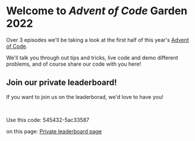 # Welcome to *Advent of Code* Garden 2022


Over 3 episodes we'll be taking a look at the first half of this year's [Advent of Code](https://adventofcode.com/2022/). 

We'll talk you through out tips and tricks, live code and demo different problems, and of course share our code with you here!

## Join our private leaderboard!

If you want to join us on the leaderborad, we'd love to have you!


</br>

Use this code: 545432-5ac33587
</br>

on this page: [Private leaderboard page](https://adventofcode.com/2022/leaderboard/private)
